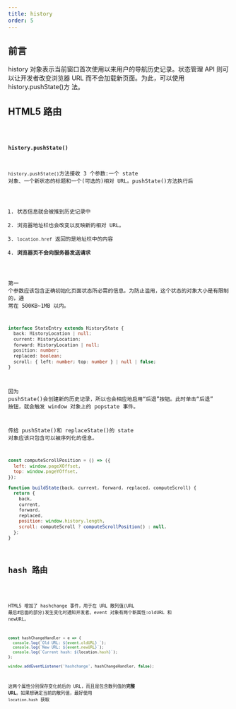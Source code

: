 ```yaml
---
title: history
order: 5
---
```


## 前言

history 对象表示当前窗口首次使用以来用户的导航历史记录。状态管理 API 则可以让开发者改变浏览器 URL 而不会加载新页面。为此，可以使用 history.pushState()方 法。

## HTML5 路由

<code src="./demos/Html5History.jsx" inline />

#### history.pushState()

`history.pushState()`方法接收 3 个参数:一个 state 对象、一个新状态的标题和一个(可选的)相对 URL。pushState()方法执行后

1. 状态信息就会被推到历史记录中
2. 浏览器地址栏也会改变以反映新的相对 URL。
3. `location.href` 返回的是地址栏中的内容
4. **浏览器页不会向服务器发送请求**

第一 个参数应该包含正确初始化页面状态所必需的信息。为防止滥用，这个状态的对象大小是有限制的，通 常在 500KB~1MB 以内。

```ts
interface StateEntry extends HistoryState {
  back: HistoryLocation | null;
  current: HistoryLocation;
  forward: HistoryLocation | null;
  position: number;
  replaced: boolean;
  scroll: { left: number; top: number } | null | false;
}
```

因为 pushState()会创建新的历史记录，所以也会相应地启用“后退”按钮。此时单击“后退” 按钮，就会触发 window 对象上的 popstate 事件。

传给 pushState()和 replaceState()的 state 对象应该只包含可以被序列化的信息。

```js
const computeScrollPosition = () => ({
  left: window.pageXOffset,
  top: window.pageYOffset,
});

function buildState(back, current, forward, replaced, computeScroll) {
  return {
    back,
    current,
    forward,
    replaced,
    position: window.history.length,
    scroll: computeScroll ? computeScrollPosition() : null,
  };
}
```

## hash 路由

<code src="./demos/HashHistory.jsx" inline />

HTML5 增加了 hashchange 事件，用于在 URL 散列值(URL 最后#后面的部分)发生变化时通知开发者。event 对象有两个新属性:oldURL 和 newURL。

```js
const hashChangeHandler = e => {
  console.log(`Old URL: ${event.oldURL} `);
  console.log(`New URL: ${event.newURL}`);
  console.log(`Current hash: ${location.hash}`);
};

window.addEventListener('hashchange', hashChangeHandler, false);
```

这两个属性分别保存变化前后的 URL，而且是包含散列值的**完整 URL**。如果想确定当前的散列值，最好使用 `location.hash` 获取
